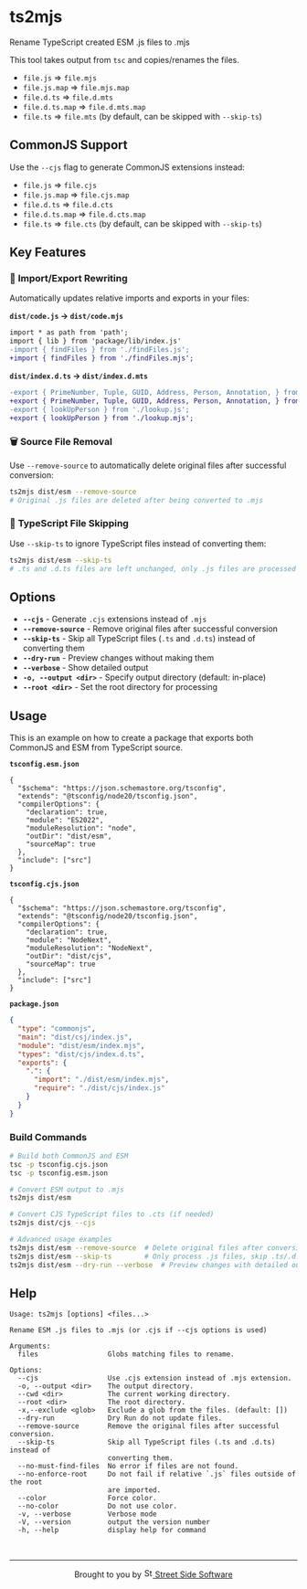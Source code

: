 # ts2mjs

Rename TypeScript created ESM .js files to .mjs

This tool takes output from `tsc` and copies/renames the files.

- `file.js` => `file.mjs`
- `file.js.map` => `file.mjs.map`
- `file.d.ts` => `file.d.mts`
- `file.d.ts.map` => `file.d.mts.map`
- `file.ts` => `file.mts` (by default, can be skipped with `--skip-ts`)

## CommonJS Support

Use the `--cjs` flag to generate CommonJS extensions instead:

- `file.js` => `file.cjs`
- `file.js.map` => `file.cjs.map`
- `file.d.ts` => `file.d.cts`
- `file.d.ts.map` => `file.d.cts.map`
- `file.ts` => `file.cts` (by default, can be skipped with `--skip-ts`)

## Key Features

### 🔄 **Import/Export Rewriting**

Automatically updates relative imports and exports in your files:

**`dist/code.js` -> `dist/code.mjs`**

```diff
import * as path from 'path';
import { lib } from 'package/lib/index.js'
-import { findFiles } from './findFiles.js';
+import { findFiles } from './findFiles.mjs';
```

**`dist/index.d.ts` -> `dist/index.d.mts`**

```diff
-export { PrimeNumber, Tuple, GUID, Address, Person, Annotation, } from './types.js';
+export { PrimeNumber, Tuple, GUID, Address, Person, Annotation, } from './types.mjs';
-export { lookUpPerson } from './lookup.js';
+export { lookUpPerson } from './lookup.mjs';
```

### 🗑️ **Source File Removal**

Use `--remove-source` to automatically delete original files after successful conversion:

```sh
ts2mjs dist/esm --remove-source
# Original .js files are deleted after being converted to .mjs
```

### 🚫 **TypeScript File Skipping**

Use `--skip-ts` to ignore TypeScript files instead of converting them:

```sh
ts2mjs dist/esm --skip-ts
# .ts and .d.ts files are left unchanged, only .js files are processed
```

## Options

- **`--cjs`** - Generate `.cjs` extensions instead of `.mjs`
- **`--remove-source`** - Remove original files after successful conversion
- **`--skip-ts`** - Skip all TypeScript files (`.ts` and `.d.ts`) instead of converting them
- **`--dry-run`** - Preview changes without making them
- **`--verbose`** - Show detailed output
- **`-o, --output <dir>`** - Specify output directory (default: in-place)
- **`--root <dir>`** - Set the root directory for processing

## Usage

This is an example on how to create a package that exports both CommonJS and ESM from TypeScript source.

**`tsconfig.esm.json`**

```jsonc
{
  "$schema": "https://json.schemastore.org/tsconfig",
  "extends": "@tsconfig/node20/tsconfig.json",
  "compilerOptions": {
    "declaration": true,
    "module": "ES2022",
    "moduleResolution": "node",
    "outDir": "dist/esm",
    "sourceMap": true
  },
  "include": ["src"]
}
```

**`tsconfig.cjs.json`**

```jsonc
{
  "$schema": "https://json.schemastore.org/tsconfig",
  "extends": "@tsconfig/node20/tsconfig.json",
  "compilerOptions": {
    "declaration": true,
    "module": "NodeNext",
    "moduleResolution": "NodeNext",
    "outDir": "dist/cjs",
    "sourceMap": true
  },
  "include": ["src"]
}
```

**`package.json`**

```json
{
  "type": "commonjs",
  "main": "dist/csj/index.js",
  "module": "dist/esm/index.mjs",
  "types": "dist/cjs/index.d.ts",
  "exports": {
    ".": {
      "import": "./dist/esm/index.mjs",
      "require": "./dist/cjs/index.js"
    }
  }
}
```

### Build Commands

```sh
# Build both CommonJS and ESM
tsc -p tsconfig.cjs.json
tsc -p tsconfig.esm.json

# Convert ESM output to .mjs
ts2mjs dist/esm

# Convert CJS TypeScript files to .cts (if needed)
ts2mjs dist/cjs --cjs

# Advanced usage examples
ts2mjs dist/esm --remove-source  # Delete original files after conversion
ts2mjs dist/esm --skip-ts        # Only process .js files, skip .ts/.d.ts
ts2mjs dist/esm --dry-run --verbose  # Preview changes with detailed output
```

## Help

<!--- @@inject: static/help.txt --->

```
Usage: ts2mjs [options] <files...>

Rename ESM .js files to .mjs (or .cjs if --cjs options is used)

Arguments:
  files                 Globs matching files to rename.

Options:
  --cjs                 Use .cjs extension instead of .mjs extension.
  -o, --output <dir>    The output directory.
  --cwd <dir>           The current working directory.
  --root <dir>          The root directory.
  -x,--exclude <glob>   Exclude a glob from the files. (default: [])
  --dry-run             Dry Run do not update files.
  --remove-source       Remove the original files after successful conversion.
  --skip-ts             Skip all TypeScript files (.ts and .d.ts) instead of
                        converting them.
  --no-must-find-files  No error if files are not found.
  --no-enforce-root     Do not fail if relative `.js` files outside of the root
                        are imported.
  --color               Force color.
  --no-color            Do not use color.
  -v, --verbose         Verbose mode
  -V, --version         output the version number
  -h, --help            display help for command
```

<!--- @@inject-end: static/help.txt --->

<!--- @@inject: https://raw.githubusercontent.com/streetsidesoftware/cspell/main/static/footer.md --->

<br/>

---

<p align="center">
Brought to you by <a href="https://streetsidesoftware.com" title="Street Side Software">
<img width="16" alt="Street Side Software Logo" src="https://i.imgur.com/CyduuVY.png" /> Street Side Software
</a>
</p>

<!--- @@inject-end: https://raw.githubusercontent.com/streetsidesoftware/cspell/main/static/footer.md --->
